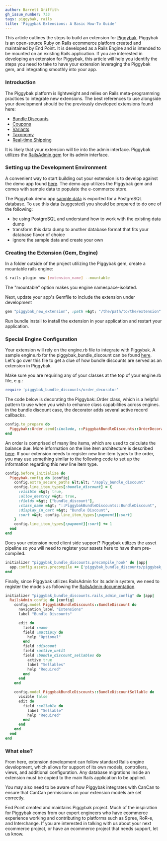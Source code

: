 ```yaml
---
author: Barrett Griffith
gh_issue_number: 733
tags: piggybak, rails
title: 'Piggybak Extensions: A Basic How-To Guide'
---
```


This article outlines the steps to build an extension for [Piggybak](http://www.piggybak.org/). Piggybak is an open-source Ruby on Rails ecommerce platform created and maintained by End Point. It is developed as a Rails Engine and is intended to be mounted on an existing Rails application. If you are interested in developing an extension for Piggybak, this article will help you identify the steps you need to take to have your extension leveraging the Piggybak gem, and integrating smoothly into your app.

### Introduction

The Piggybak platform is lightweight and relies on Rails meta-programming practices to integrate new extensions. The best references to use alongside your development should be the previously developed extensions found here:

- [Bundle Discounts](https://github.com/piggybak/piggybak_bundle_discounts)
- [Coupons](https://github.com/piggybak/piggybak_coupons)
- [Variants](https://github.com/piggybak/piggybak_variants)
- [Taxonomy](https://github.com/piggybak/piggybak_taxonomy)
- [Real-time Shipping](https://github.com/piggybak/piggybak_realtime_shipping)

It is likely that your extension will tie into the admin interface. Piggybak utilizes the [RailsAdmin gem](https://github.com/sferik/rails_admin) for its admin interface.

### Setting up the Development Environment

A convenient way to start building out your extension is to develop against the demo app found [here](https://github.com/piggybak/demo). The demo app utilizes the Piggybak gem and comes with sample data to populate the e-commerce store.

The Piggybak demo app [sample data](https://github.com/piggybak/demo/blob/master/sample.psql) is exported for a PostgreSQL database. To use this data (suggested) you should be prepared to do one of the following:

- be using PostgreSQL and understand how to work with the existing data dump
- transform this data dump to another database format that fits your database flavor of choice
- ignore the sample data and create your own

### Creating the Extension (Gem, Engine)

In a folder outside of the project utilizing the Piggybak gem, create a mountable rails engine:

```bash
$ rails plugin new [extension_name] --mountable
```

The "mountable" option makes you engine namespace-isolated.

Next, update your app's Gemfile to include the extension under development

```ruby
gem "piggybak_new_extension", :path =&gt; "/the/path/to/the/extension"
```

Run bundle install to install the extension in your application and restart your application.

### Special Engine Configuration

Your extension will rely on the engine.rb file to integrate with Piggybak. A sample engine.rb for the piggybak_bundle_discount can be found [here](https://github.com/piggybak/piggybak_bundle_discounts/blob/master/lib/piggybak_bundle_discounts/engine.rb). Let's go over this file to get a clue of how bundle discounts are served as an extension in Piggybak.

Make sure you are requiring any of your classes at the top of your engine.rb file, e.g.:

```ruby
require 'piggybak_bundle_discounts/order_decorator'
```

The code below is decorating the Piggybak::Order class, which is a helpful pattern to use when you wish to enhance class capabilities across engines. In the bundle discount case, the decorator adds several active record callbacks.

```ruby
config.to_prepare do
  Piggybak::Order.send(:include, ::PiggybakBundleDiscounts::OrderDecorator)
end
```

An order is comprised of many line items, which are used to calculate the balance due. More information on the line item architecture is described [here](http://blog.endpoint.com/2012/10/piggybak-update-line-item-rearchitecture.html). If your extension needs to register new line item types to the order, you may use something similar to the following code to set up the information regarding this new line item type.

```ruby
config.before_initialize do
  Piggybak.config do |config|
    config.extra_secure_paths &lt;&lt; "/apply_bundle_discount"
    config.line_item_types[:bundle_discount] = {
      :visible =&gt; true,
      :allow_destroy =&gt; true,
      :fields =&gt; ["bundle_discount"],
      :class_name =&gt; "::PiggybakBundleDiscounts::BundleDiscount",
      :display_in_cart =&gt; "Bundle Discount",
      :sort =&gt; config.line_item_types[:payment][:sort]
    }
    config.line_item_types[:payment][:sort] += 1
  end
end
```

Does your extension need client side support? Piggybak utilizes the asset pipeline so you will need to register your assets here to have them pre-compiled.

```ruby
initializer "piggybak_bundle_discounts.precompile_hook" do |app|
  app.config.assets.precompile += ['piggybak_bundle_discounts/piggybak_bundle_discounts.js']
end
```

Finally, since Piggybak utilizes RailsAdmin for its admin system, we need to register the models as following the [RailsAdmin documentation]().

```ruby
initializer "piggybak_bundle_discounts.rails_admin_config" do |app|
  RailsAdmin.config do |config|
    config.model PiggybakBundleDiscounts::BundleDiscount do
      navigation_label "Extensions"
      label "Bundle Discounts"

      edit do
        field :name
        field :multiply do
          help "Optional"
        end
        field :discount
        field :active_until
        field :bundle_discount_sellables do
          active true
          label "Sellables"
          help "Required"
        end
      end
    end

    config.model PiggybakBundleDiscounts::BundleDiscountSellable do
      visible false
      edit do
        field :sellable do
          label "Sellable"
          help "Required"
        end
      end
    end
  end
end
```

### What else?

From here, extension development can follow standard Rails engine development, which allows for support of its own models, controllers, views, and additional configuration. Any database migrations inside an extension must be copied to the main Rails application to be applied.

You may also need to be aware of how Piggybak integrates with CanCan to ensure that CanCan permissions on your extension models are set correctly.

End Point created and maintains Piggybak project. Much of the inspiration for Piggybak comes from our expert engineers who have ecommerce experience working and contributing to platforms such as Spree, RoR-e, and Interchange. If you are interested in talking with us about your next ecommerce project, or have an ecommerce project that needs support, let us know.
